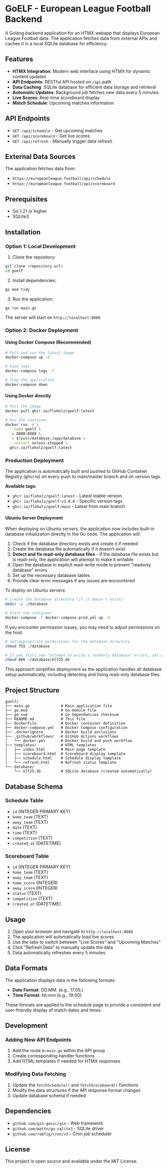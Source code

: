 # GoELF - European League Football Backend

A Golang backend application for an HTMX webapp that displays European League Football data. The application fetches data from external APIs and caches it in a local SQLite database for efficiency.

## Features

- **HTMX Integration**: Modern web interface using HTMX for dynamic content updates
- **API Endpoints**: RESTful API hosted on `/api` path
- **Data Caching**: SQLite database for efficient data storage and retrieval
- **Automatic Updates**: Background job fetches new data every 5 minutes
- **Live Scores**: Real-time scoreboard display
- **Match Schedule**: Upcoming matches information

## API Endpoints

- `GET /api/schedule` - Get upcoming matches
- `GET /api/scoreboard` - Get live scores
- `GET /api/refresh` - Manually trigger data refresh

## External Data Sources

The application fetches data from:
- `https://europeanleague.football/api/schedule`
- `https://europeanleague.football/api/scoreboard`

## Prerequisites

- Go 1.21 or higher
- SQLite3

## Installation

### Option 1: Local Development

1. Clone the repository:
```bash
git clone <repository-url>
cd goelf
```

2. Install dependencies:
```bash
go mod tidy
```

3. Run the application:
```bash
go run main.go
```

The server will start on `http://localhost:8080`

### Option 2: Docker Deployment

#### Using Docker Compose (Recommended)
```bash
# Pull and run the latest image
docker-compose up -d

# View logs
docker-compose logs -f

# Stop the application
docker-compose down
```

#### Using Docker directly
```bash
# Pull the image
docker pull ghcr.io/floholz/goelf:latest

# Run the container
docker run -d \
  --name goelf \
  -p 8080:8080 \
  -v $(pwd)/database:/app/database \
  --restart unless-stopped \
  ghcr.io/floholz/goelf:latest
```

### Production Deployment

The application is automatically built and pushed to GitHub Container Registry (ghcr.io) on every push to main/master branch and on version tags.

**Available tags:**
- `ghcr.io/floholz/goelf:latest` - Latest stable version
- `ghcr.io/floholz/goelf:v1.0.0` - Specific version tags
- `ghcr.io/floholz/goelf:main` - Latest from main branch

#### Ubuntu Server Deployment

When deploying on Ubuntu servers, the application now includes built-in database initialization directly in the Go code. The application will:

1. Check if the database directory exists and create it if needed
2. Create the database file automatically if it doesn't exist
3. **Detect and fix read-only database files** - If the database file exists but is read-only, the application will attempt to make it writable
4. Open the database in explicit read-write mode to prevent "readonly database" errors
5. Set up the necessary database tables
6. Provide clear error messages if any issues are encountered

To deploy on Ubuntu servers:

```bash
# Create the database directory (if it doesn't exist)
mkdir -p ./database

# Start the container
docker-compose -f docker-compose.prod.yml up -d
```

If you encounter permission issues, you may need to adjust permissions on the host:

```bash
# Set appropriate permissions for the database directory
chmod 755 ./database

# If you still see "attempt to write a readonly database" errors, set write permissions on the database file
chmod 666 ./database/elf25.db
```

This approach simplifies deployment as the application handles all database setup automatically, including detecting and fixing read-only database files.

## Project Structure

```
goelf/
├── main.go              # Main application file
├── go.mod               # Go module file
├── go.sum               # Go dependencies checksum
├── README.md            # This file
├── Dockerfile           # Docker container definition
├── docker-compose.yml   # Docker Compose configuration
├── .dockerignore        # Docker build exclusions
├── .github/workflows/   # GitHub Actions workflows
│   └── docker.yml       # Docker build and push workflow
├── templates/           # HTML templates
│   ├── index.html       # Main page template
│   ├── scoreboard.html  # Scoreboard display template
│   ├── schedule.html    # Schedule display template
│   └── refresh.html     # Refresh status template
└── database/
    └── elf25.db         # SQLite database (created automatically)
```

## Database Schema

### Schedule Table
- `id` (INTEGER PRIMARY KEY)
- `home_team` (TEXT)
- `away_team` (TEXT)
- `date` (TEXT)
- `time` (TEXT)
- `competition` (TEXT)
- `created_at` (DATETIME)

### Scoreboard Table
- `id` (INTEGER PRIMARY KEY)
- `home_team` (TEXT)
- `away_team` (TEXT)
- `home_score` (INTEGER)
- `away_score` (INTEGER)
- `status` (TEXT)
- `competition` (TEXT)
- `created_at` (DATETIME)

## Usage

1. Open your browser and navigate to `http://localhost:8080`
2. The application will automatically load live scores
3. Use the tabs to switch between "Live Scores" and "Upcoming Matches"
4. Click "Refresh Data" to manually update the data
5. Data automatically refreshes every 5 minutes

## Data Formats

The application displays data in the following formats:

- **Date Format**: DD.MM. (e.g., 17.05.)
- **Time Format**: hh:mm (e.g., 19:00)

These formats are applied to the schedule page to provide a consistent and user-friendly display of match dates and times.

## Development

### Adding New API Endpoints

1. Add the route in `main.go` within the API group
2. Create corresponding handler functions
3. Add HTML templates if needed for HTMX responses

### Modifying Data Fetching

1. Update the `fetchSchedule()` and `fetchScoreboard()` functions
2. Modify the data structures if the API response format changes
3. Update database schema if needed

## Dependencies

- `github.com/gin-gonic/gin` - Web framework
- `github.com/mattn/go-sqlite3` - SQLite driver
- `github.com/robfig/cron/v3` - Cron job scheduler

## License

This project is open source and available under the MIT License. 